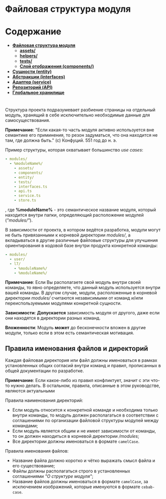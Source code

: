 # **Файловая структура модуля**

# **Содержание**

- [**Файловая структура модуля**](structure.md)
  - [**assets/**](assets.md)
  - [**helpers/**](helpers.md)
  - [**tests/**](tests.md)
  - [**Слой отображения (components/)**](component.md)
- [**Сущности (entity)**](entity.md)
- [**Абстракции (interfaces)**](interfaces.md)
- [**Адаптер (service)**](service.md)
- [**Репозиторий (API)**](api.md)
- [**Глобальное хранилище**](store.md)

#

Структура проекта подразумевает разбиение страницы на отдельный модуль, хранящий в себе исключительно необходимые данные для самосуществования.

>
  **Примечание**:
  "Если какая-то часть модуля активно используется вне семантике его приминения, то резон задуматься, что она находится не там, где должна быть." (с) Конфуций. 551 год до н. э.
>

Пример структуры, которая охватывает большинство *use cases*:

```yml
- modules/
  - %moduleName%/
    - assets/
    - components/
    - entity/
    - tests/
    - interfaces.ts
    - api.ts
    - service.ts
    - store.ts
```
, где **%moduleName%** - это семантическое название модуля, который находится внутри папки, определяющий расположение модулей (*"modules/"*).

В зависимости от проекта, в котором ведётся разработка, модули могут не быть привязанными к корневой директории *modules/*, а вкладываться в другие различные файловые структуры для улучшения ориентирования в кодовой базе внутри продукта конкретной команды:

```yml
- modules/
  - user/
  - l7/
    - %moduleName%/
    - %moduleName%/
```

>
  **Примечание**:
  Если Вы располагаете свой модуль внутри своей команды, то явно определяете, что данный модуль используется внутри вашей команды. В другом случае, модули, расположенные в корневой директории *modules/* считаются независимыми от команд и/или переиспользуемыми модулями конкретной сущности.
>

>
  **Зависимости**: **Допускается** зависимость модуля от другого, даже если они находятся в директории разных команд.
>

>
  **Вложенности**: Модуль **может** до бесконечности вложен в другие модули, только если в этом есть семантическая мотивация.
>

## **Правила именования файлов и директорий**

Каждая файловая директория или файл должны именоваться в рамках установленных общих согласий внутри команд и правил, прописанных в общей документации по разработке.

>
  **Примечание**:
  Если какое-либо из правил конфликтует, значит с эти что-то нужно делать. В остальном, правила, описанные в этом руководстве, являются актуальными
>

Правила наименования директорий:
- Если модуль относится к конкретной команде и необходима только внутри команды, то модуль должен располагаться в соответствии с соглашениями по организации файловой структуры модулей между командами;
- Если модуль является общим и не имеет зависимости от команды, то он должен находиться в корневой директории */modules*;
- Все директории должны именоваться в формате `camelCase`.

Правила именования файлов:
- Название файла должно коротко и чётко выражать смысл файла и его существование;
- Файлы должны располагаться строго в установленных соглашениями *"О структуре модуля"*;
- Название файлов должны именоваться в формате `camelCase`, за исключением изображений, которые именуются в формате `cebab-case`.